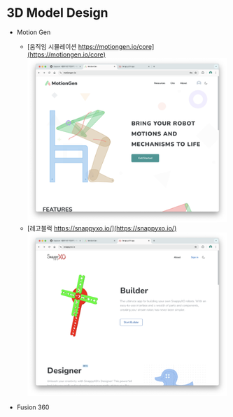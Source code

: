 # 3D Model Design

- Motion Gen
    - [움직임 시뮬레이션 https://motiongen.io/core](https://motiongen.io/core)
    ![MotionGen](../img/motionGen.png)
    - [레고블럭 https://snappyxo.io/](https://snappyxo.io/)
    ![SnappyXO](../img/snappyXO.png)

- Fusion 360